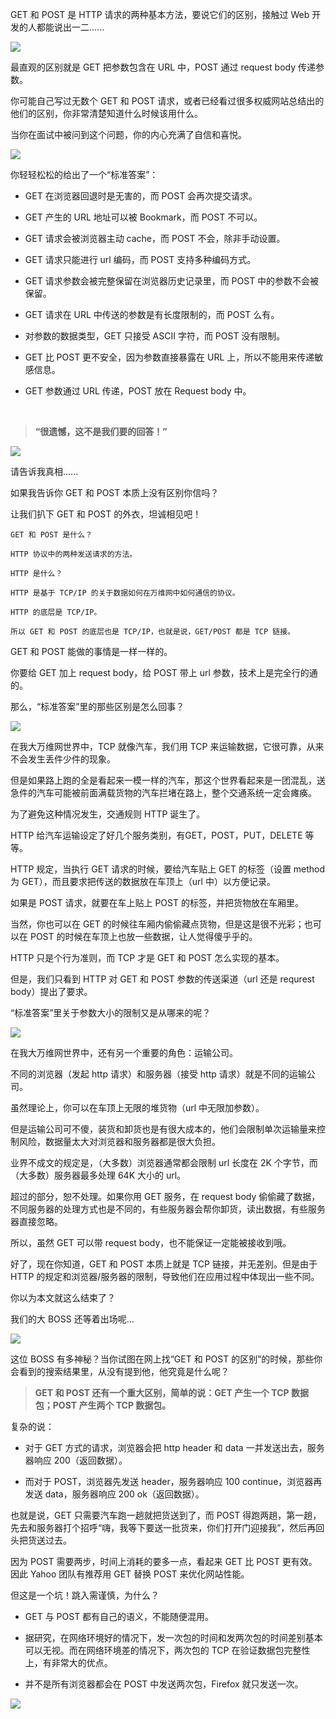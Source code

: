 GET 和 POST 是 HTTP 请求的两种基本方法，要说它们的区别，接触过 Web 开发的人都能说出一二......

![](https://upload-images.jianshu.io/upload_images/6943526-8f632ef9988c39b1?imageMogr2/auto-orient/strip%7CimageView2/2/w/1240)

最直观的区别就是 GET 把参数包含在 URL 中，POST 通过 request body 传递参数。 

你可能自己写过无数个 GET 和 POST 请求，或者已经看过很多权威网站总结出的他们的区别，你非常清楚知道什么时候该用什么。 

当你在面试中被问到这个问题，你的内心充满了自信和喜悦。

![](https://upload-images.jianshu.io/upload_images/6943526-155b1f44bc87b3f9?imageMogr2/auto-orient/strip%7CimageView2/2/w/1240)

你轻轻松松的给出了一个“标准答案”：

*   GET 在浏览器回退时是无害的，而 POST 会再次提交请求。

*   GET 产生的 URL 地址可以被 Bookmark，而 POST 不可以。

*   GET 请求会被浏览器主动 cache，而 POST 不会，除非手动设置。

*   GET 请求只能进行 url 编码，而 POST 支持多种编码方式。

*   GET 请求参数会被完整保留在浏览器历史记录里，而 POST 中的参数不会被保留。

*   GET 请求在 URL 中传送的参数是有长度限制的，而 POST 么有。

*   对参数的数据类型，GET 只接受 ASCII 字符，而 POST 没有限制。

*   GET 比 POST 更不安全，因为参数直接暴露在 URL 上，所以不能用来传递敏感信息。

*   GET 参数通过 URL 传递，POST 放在 Request body 中。
<br/>

>**“很遗憾，这不是我们要的回答！”**

![](https://upload-images.jianshu.io/upload_images/6943526-13607ceeec0170f0?imageMogr2/auto-orient/strip%7CimageView2/2/w/1240)

请告诉我真相...... 

如果我告诉你 GET 和 POST 本质上没有区别你信吗？

让我们扒下 GET 和 POST 的外衣，坦诚相见吧！

```
GET 和 POST 是什么？

HTTP 协议中的两种发送请求的方法。
```
```
HTTP 是什么？

HTTP 是基于 TCP/IP 的关于数据如何在万维网中如何通信的协议。 

HTTP 的底层是 TCP/IP。

所以 GET 和 POST 的底层也是 TCP/IP，也就是说，GET/POST 都是 TCP 链接。 
```
GET 和 POST 能做的事情是一样一样的。

你要给 GET 加上 request body，给 POST 带上 url 参数，技术上是完全行的通的。 

那么，“标准答案”里的那些区别是怎么回事？

 ![](https://upload-images.jianshu.io/upload_images/6943526-8ff22420db1fc043?imageMogr2/auto-orient/strip%7CimageView2/2/w/1240)

在我大万维网世界中，TCP 就像汽车，我们用 TCP 来运输数据，它很可靠，从来不会发生丢件少件的现象。 

但是如果路上跑的全是看起来一模一样的汽车，那这个世界看起来是一团混乱，送急件的汽车可能被前面满载货物的汽车拦堵在路上，整个交通系统一定会瘫痪。 

为了避免这种情况发生，交通规则 HTTP 诞生了。

HTTP 给汽车运输设定了好几个服务类别，有GET，POST，PUT，DELETE 等等。 

HTTP 规定，当执行 GET 请求的时候，要给汽车贴上 GET 的标签（设置 method 为 GET），而且要求把传送的数据放在车顶上（url 中）以方便记录。 

如果是 POST 请求，就要在车上贴上 POST 的标签，并把货物放在车厢里。 

当然，你也可以在 GET 的时候往车厢内偷偷藏点货物，但是这是很不光彩；也可以在 POST 的时候在车顶上也放一些数据，让人觉得傻乎乎的。 

HTTP 只是个行为准则，而 TCP 才是 GET 和 POST 怎么实现的基本。 

但是，我们只看到 HTTP 对 GET 和 POST 参数的传送渠道（url 还是 requrest body）提出了要求。 

“标准答案”里关于参数大小的限制又是从哪来的呢？ 

![](https://upload-images.jianshu.io/upload_images/6943526-f754d8d595425dd7?imageMogr2/auto-orient/strip%7CimageView2/2/w/1240)

在我大万维网世界中，还有另一个重要的角色：运输公司。

不同的浏览器（发起 http 请求）和服务器（接受 http 请求）就是不同的运输公司。 

虽然理论上，你可以在车顶上无限的堆货物（url 中无限加参数）。 

但是运输公司可不傻，装货和卸货也是有很大成本的，他们会限制单次运输量来控制风险，数据量太大对浏览器和服务器都是很大负担。 

业界不成文的规定是，（大多数）浏览器通常都会限制 url 长度在 2K 个字节，而（大多数）服务器最多处理 64K 大小的 url。 

超过的部分，恕不处理。如果你用 GET 服务，在 request body 偷偷藏了数据，不同服务器的处理方式也是不同的，有些服务器会帮你卸货，读出数据，有些服务器直接忽略。 

所以，虽然 GET 可以带 request body，也不能保证一定能被接收到哦。 

好了，现在你知道，GET 和 POST 本质上就是 TCP 链接，并无差别。但是由于 HTTP 的规定和浏览器/服务器的限制，导致他们在应用过程中体现出一些不同。 

你以为本文就这么结束了？

我们的大 BOSS 还等着出场呢... 

![](https://upload-images.jianshu.io/upload_images/6943526-dd86185ee9316478?imageMogr2/auto-orient/strip%7CimageView2/2/w/1240)

这位 BOSS 有多神秘？当你试图在网上找“GET 和 POST 的区别”的时候，那些你会看到的搜索结果里，从没有提到他，他究竟是什么呢？ 

>**GET 和 POST 还有一个重大区别，简单的说：GET 产生一个 TCP 数据包；POST 产生两个 TCP 数据包。**

复杂的说：

*   对于 GET 方式的请求，浏览器会把 http header 和 data 一并发送出去，服务器响应 200（返回数据）。

*   而对于 POST，浏览器先发送 header，服务器响应 100 continue，浏览器再发送 data，服务器响应 200 ok（返回数据）。

也就是说，GET 只需要汽车跑一趟就把货送到了，而 POST 得跑两趟，第一趟，先去和服务器打个招呼“嗨，我等下要送一批货来，你们打开门迎接我”，然后再回头把货送过去。 

因为 POST 需要两步，时间上消耗的要多一点，看起来 GET 比 POST 更有效。因此 Yahoo 团队有推荐用 GET 替换 POST 来优化网站性能。 

但这是一个坑！跳入需谨慎，为什么？

*   GET 与 POST 都有自己的语义，不能随便混用。

*   据研究，在网络环境好的情况下，发一次包的时间和发两次包的时间差别基本可以无视。而在网络环境差的情况下，两次包的 TCP 在验证数据包完整性上，有非常大的优点。

*   并不是所有浏览器都会在 POST 中发送两次包，Firefox 就只发送一次。

![](https://upload-images.jianshu.io/upload_images/6943526-b6c9a89f139a9d7c.gif?imageMogr2/auto-orient/strip)

